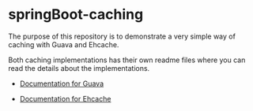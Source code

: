# springBoot-caching

The purpose of this repository is to demonstrate a very simple way of caching with Guava and Ehcache.

Both caching implementations has their own readme files where you can read the details about the implementations.


* [Documentation for Guava](https://github.com/google/guava/wiki/CachesExplained)

* [Documentation for Ehcache](https://www.ehcache.org/generated/2.10.4/html/ehc-all/)